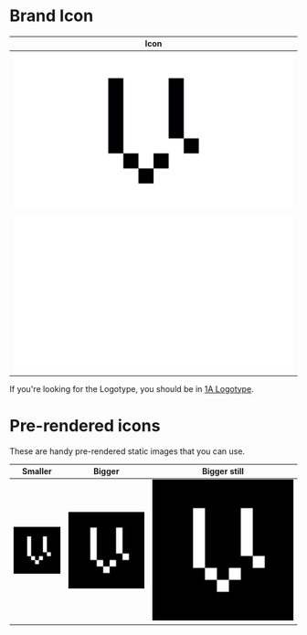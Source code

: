 # Brand Icon
| Icon|
| --- |
|![Black](./Vega_Brand_Icon_Black.png)|
|![White](./Vega_Brand_Icon_White.png)|

If you're looking for the Logotype, you should be in [1A Logotype](../1A%20Logotype).    

# Pre-rendered icons
These are handy pre-rendered static images that you can use.

|Smaller|Bigger|Bigger still|
|:---:|:---:|:---:|
|![128](./Variations/v-white-on-black-128.png)|![150](./Variations/v-white-on-black-150.png)|![558](./Variations/v-white-on-black-558.png)